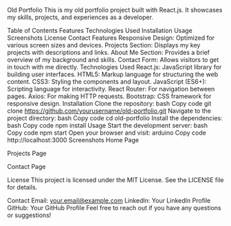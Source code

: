 Old Portfolio
This is my old portfolio project built with React.js. It showcases my skills, projects, and experiences as a developer.

Table of Contents
Features
Technologies Used
Installation
Usage
Screenshots
License
Contact
Features
Responsive Design: Optimized for various screen sizes and devices.
Projects Section: Displays my key projects with descriptions and links.
About Me Section: Provides a brief overview of my background and skills.
Contact Form: Allows visitors to get in touch with me directly.
Technologies Used
React.js: JavaScript library for building user interfaces.
HTML5: Markup language for structuring the web content.
CSS3: Styling the components and layout.
JavaScript (ES6+): Scripting language for interactivity.
React Router: For navigation between pages.
Axios: For making HTTP requests.
Bootstrap: CSS framework for responsive design.
Installation
Clone the repository:
bash
Copy code
git clone https://github.com/yourusername/old-portfolio.git
Navigate to the project directory:
bash
Copy code
cd old-portfolio
Install the dependencies:
bash
Copy code
npm install
Usage
Start the development server:
bash
Copy code
npm start
Open your browser and visit:
arduino
Copy code
http://localhost:3000
Screenshots
Home Page

Projects Page

Contact Page

License
This project is licensed under the MIT License. See the LICENSE file for details.

Contact
Email: your.email@example.com
LinkedIn: Your LinkedIn Profile
GitHub: Your GitHub Profile
Feel free to reach out if you have any questions or suggestions!
